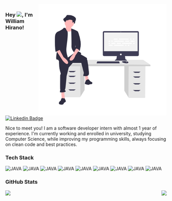 <img align="right" width="400m" alt="willJOIN Image" src="willJOIN.png"/>

### Hey <img src="https://media.giphy.com/media/hvRJCLFzcasrR4ia7z/giphy.gif" height="20px">, I'm William Hirano! 
[![Linkedin Badge](https://img.shields.io/badge/-LinkedIn-0e76a8?style=flat-square&logo=Linkedin&logoColor=white)](https://www.linkedin.com/in/whirano/)

Nice to meet you! I am a software developer intern with almost 1 year of experience. I'm currently working and enrolled in university, studying Computer Science, while improving my programming skills, always focusing on clean code and best practices. 

### Tech Stack
![JAVA](https://img.shields.io/badge/Java-ED8B00?style=for-the-badge&logo=java&logoColor=white)
![JAVA](https://img.shields.io/badge/Python-ED8B00?style=for-the-badge&logo=java&logoColor=white)
![JAVA](https://img.shields.io/badge/C++-ED8B00?style=for-the-badge&logo=java&logoColor=white)
![JAVA](https://img.shields.io/badge/HTML-ED8B00?style=for-the-badge&logo=java&logoColor=white)
![JAVA](https://img.shields.io/badge/CSS-ED8B00?style=for-the-badge&logo=java&logoColor=white)
![JAVA](https://img.shields.io/badge/SASS-ED8B00?style=for-the-badge&logo=java&logoColor=white)
![JAVA](https://img.shields.io/badge/Angular-ED8B00?style=for-the-badge&logo=java&logoColor=white)
![JAVA](https://img.shields.io/badge/MySQL-ED8B00?style=for-the-badge&logo=java&logoColor=white)
![JAVA](https://img.shields.io/badge/PostgreSQL-ED8B00?style=for-the-badge&logo=java&logoColor=white)

### GitHub Stats
<img height="180em" align="left" src="https://github-readme-stats.vercel.app/api?username=willJOIN&show_icons=true&theme=github_dark&hide_border=true&&count_private=true&include_all_commits=true"/>
<img height="180em" align="right" src="https://github-readme-stats.vercel.app/api/top-langs/?username=willJOIN&exclude_repo=KNN-Image-Classification&show_icons=true&theme=github_dark&hide_border=true&layout=compact&langs_count=8"/>
